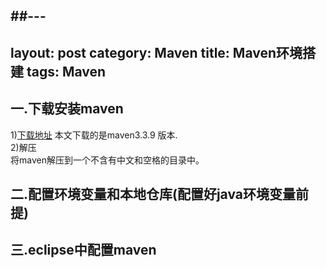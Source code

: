 ##  ##---
layout: post
category:  Maven
title: Maven环境搭建
tags: Maven
---
## 一.下载安装maven
1)[下载地址](https://maven.apache.org/download.cgi)
本文下载的是maven3.3.9 版本.<br>
2)解压<br>
将maven解压到一个不含有中文和空格的目录中。<br>
## 二.配置环境变量和本地仓库(配置好java环境变量前提)


## 三.eclipse中配置maven